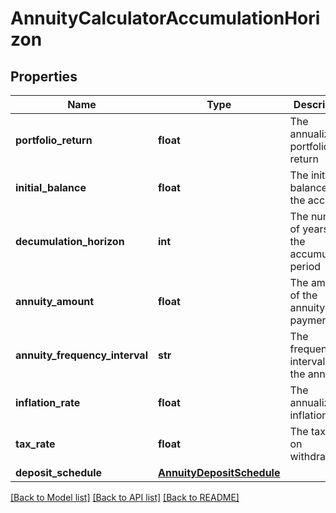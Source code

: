 # AnnuityCalculatorAccumulationHorizon

## Properties
Name | Type | Description | Notes
------------ | ------------- | ------------- | -------------
**portfolio_return** | **float** | The annualized portfolio return | 
**initial_balance** | **float** | The initial balance of the account | 
**decumulation_horizon** | **int** | The number of years in the accumulation period | 
**annuity_amount** | **float** | The amount of the annuity payments | 
**annuity_frequency_interval** | **str** | The frequency interval of the annuity | [optional] [default to 'year']
**inflation_rate** | **float** | The annualized inflation rate | [optional] 
**tax_rate** | **float** | The tax rate on withdrawals | [optional] 
**deposit_schedule** | [**AnnuityDepositSchedule**](AnnuityDepositSchedule.md) |  | [optional] 

[[Back to Model list]](../README.md#documentation-for-models) [[Back to API list]](../README.md#documentation-for-api-endpoints) [[Back to README]](../README.md)


